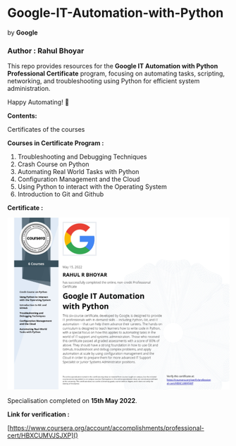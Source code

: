 # Google-IT-Automation-with-Python

by **Google**

### Author : Rahul Bhoyar

This repo provides resources for the **Google IT Automation with Python Professional Certificate** program, focusing on automating tasks, scripting, networking, and troubleshooting using Python for efficient system administration.

Happy Automating! 🚀

**Contents:**

Certificates of the courses

**Courses in Certificate Program :**

1. Troubleshooting and Debugging Techniques
2. Crash Course on Python
3. Automating Real World Tasks with Python
4. Configuration Management and the Cloud
5. Using Python to interact with the Operating System
6. Introduction to Git and Github

**Certificate :**

![Certificate](specialisation_certificate/Google_IT_Automation_with_Python_certificate.jpg)

Specialisation completed on **15th May 2022**.

**Link for verification :**

[https://www.coursera.org/account/accomplishments/professional-cert/HBXCUMVJSJXP]()

